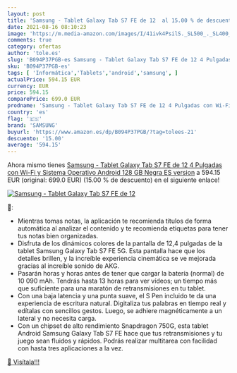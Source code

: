 ```yaml
---
layout: post
title: 'Samsung - Tablet Galaxy Tab S7 FE de 12  al 15.00 % de descuento'
date: 2021-08-16 08:10:23
image: 'https://m.media-amazon.com/images/I/41ivk4PsilS._SL500_._SL400_.jpg'
comments: true
category: ofertas
author: 'tole.es'
slug: 'B094P37PGB-es Samsung - Tablet Galaxy Tab S7 FE de 12 4 Pulgadas con Wi-...'
sku: 'B094P37PGB-es'
tags: [ 'Informática','Tablets','android','samsung', ]
actualPrice: 594.15 EUR
currency: EUR
price: 594.15
comparePrice: 699.0 EUR
prodname: 'Samsung - Tablet Galaxy Tab S7 FE de 12 4 Pulgadas con Wi-Fi y Sistema Operativo Android 128 GB Negra ES version'
country: 'es'
flag: '🇪🇸'
brand: 'SAMSUNG'
buyurl: 'https://www.amazon.es/dp/B094P37PGB/?tag=tolees-21'
descuento: '15.00'
average: '594.15'
---
```


Ahora mismo tienes [Samsung - Tablet Galaxy Tab S7 FE de 12 4 Pulgadas con Wi-Fi y Sistema Operativo Android 128 GB Negra ES version](https://www.amazon.es/dp/B094P37PGB/?tag=tolees-21) a 594.15 EUR (original: 699.0 EUR) (15.00 %  de descuento) en el siguiente enlace!

[![Samsung - Tablet Galaxy Tab S7 FE de 12 ](https://m.media-amazon.com/images/I/41ivk4PsilS._SL500_._SL400_.jpg)](https://www.amazon.es/dp/B094P37PGB/?tag=tolees-21)

🔎:

- Mientras tomas notas, la aplicación te recomienda títulos de forma automática al analizar el contenido y te recomienda etiquetas para tener tus notas bien organizadas.
- Disfruta de los dinámicos colores de la pantalla de 12,4 pulgadas de la tablet Samsung Galaxy Tab S7 FE 5G. Esta pantalla hace que los detalles brillen, y la increíble experiencia cinemática se ve mejorada gracias al increíble sonido de AKG.
- Pasarán horas y horas antes de tener que cargar la batería (normal) de 10 090 mAh. Tendrás hasta 13 horas para ver vídeos; un tiempo más que suficiente para una maratón de retransmisiones en tu tablet.
- Con una baja latencia y una punta suave, el S Pen incluido te da una experiencia de escritura natural. Digitaliza tus palabras en tiempo real y edítalas con sencillos gestos. Luego, se adhiere magnéticamente a un lateral y no necesita carga.
- Con un chipset de alto rendimiento Snapdragon 750G, esta tablet Android Samsung Galaxy Tab S7 FE hace que tus retransmisiones y tu juego sean fluidos y rápidos. Podrás realizar multitarea con facilidad con hasta tres aplicaciones a la vez.

[🛒 Visítala!!!](https://www.amazon.es/dp/B094P37PGB/?tag=tolees-21)

